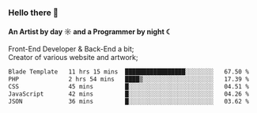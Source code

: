 ### Hello there 👋
#### An Artist by day ☼ and a Programmer by night ☾

Front-End Developer & Back-End a bit;<br>
Creator of various website and artwork;

<!--START_SECTION:waka-->

```txt
Blade Template   11 hrs 15 mins  █████████████████░░░░░░░░   67.50 %
PHP              2 hrs 54 mins   ████▒░░░░░░░░░░░░░░░░░░░░   17.39 %
CSS              45 mins         █░░░░░░░░░░░░░░░░░░░░░░░░   04.51 %
JavaScript       42 mins         █░░░░░░░░░░░░░░░░░░░░░░░░   04.26 %
JSON             36 mins         █░░░░░░░░░░░░░░░░░░░░░░░░   03.62 %
```

<!--END_SECTION:waka-->

<!--unk0e-ctrlmd-blitzh-Klöggr-https://codepen.io/nikillpop/pen/VdJjJW-->

